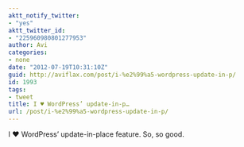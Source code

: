 ```yaml
---
aktt_notify_twitter:
- "yes"
aktt_twitter_id:
- "225960980801277953"
author: Avi
categories:
- none
date: "2012-07-19T10:31:10Z"
guid: http://aviflax.com/post/i-%e2%99%a5-wordpress-update-in-p/
id: 1993
tags:
- tweet
title: I ♥ WordPress’ update-in-p…
url: /post/i-%e2%99%a5-wordpress-update-in-p/
---
```

I ♥ WordPress’ update-in-place feature. So, so good.